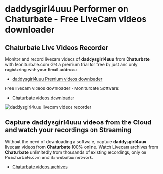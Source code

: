 # daddysgirl4uuu Performer on Chaturbate - Free LiveCam videos downloader

## Chaturbate Live Videos Recorder

Monitor and record livecam videos of **daddysgirl4uuu** from **Chaturbate** with Moniturbate.com
Get a premium trial for free by just and only registering with your Email address:
* [daddysgirl4uuu Premium videos downloader](https://moniturbate.com/request-demo-licence-key.html)

Free livecam videos downloader - Moniturbate Software:
* [Chaturbate videos downloader](https://moniturbate.com/moniturbate-download-software.html)

![daddysgirl4uuu livecam videos recorder](https://peachurnet.com/templates/moniturbate-software.png)


## Capture daddysgirl4uuu videos from the Cloud and watch your recordings on Streaming

Without the need of downloading a software, capture **daddysgirl4uuu** livecam videos from **Chaturbate** 100% online.
Watch Livecam archives from **Chaturbate** unlimitedly from thousands of existing recordings, only on Peachurbate.com and its websites network:
* [Chaturbate videos archives](https://peachurnet.com/)